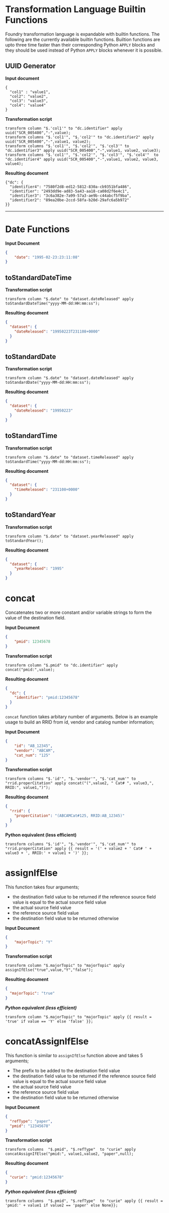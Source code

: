# Transformation Language Builtin Functions

Foundry transformation language is expandable with builtin functions. The following are the currently available builtin functions. Builtion functions are upto three time faster than their corresponding Python `APPLY` blocks and they should be used instead of Python `APPLY` blocks whenever it is possible.


## UUID Generator

**Input document**

    {
      "col1" : "value1",
      "col2": "value2",
      "col3": "value3",
      "col4": "value4"   
    }

**Transformation script**

    transform column "$.'col1'" to "dc.identifier" apply uuid("SCR_005400","-",value);
    transform columns "$.'col1'", "$.'col2'" to "dc.identifier2" apply uuid("SCR_005400","-",value1, value2);
    transform columns "$.'col1'", "$.'col2'", "$.'col3'" to "dc.identifier3" apply uuid("SCR_005400","-",value1, value2, value3);
    transform columns "$.'col1'", "$.'col2'", "$.'col3'", "$.'col4'"  to "dc.identifier4" apply uuid("SCR_005400","-",value1, value2, value3, value4);


**Resulting document**

    {"dc": {
      "identifier4": "7580f2d8-ed12-5812-830a-cb9351bfa486",
      "identifier": "2493dd9e-ad83-5a43-aa18-ca08d2f6e4c1",
      "identifier3": "3c6a382e-7a99-57a3-ae9b-c44abcf5f9ba",
      "identifier2": "89ea20be-2ccd-58fa-b20d-29afc6a5b972"
    }}


***
# Date Functions

**Input Document**
```json
{
    "date": "1995-02-23:23:11:08"
}
```
## toStandardDateTime

**Transformation script**
```
transform column "$.date" to "dataset.dateReleased" apply toStandardDateTime("yyyy-MM-dd:HH:mm:ss");
```

**Resulting document**
```json
{
  "dataset": {    
    "dateReleased": "19950223T231108+0000"
  }
}
```
## toStandardDate

**Transformation script**
```
transform column "$.date" to "dataset.dateReleased" apply toStandardDate("yyyy-MM-dd:HH:mm:ss");
```
**Resulting document**
```json
{
  "dataset": {
    "dateReleased": "19950223"
  }
}
```

## toStandardTime

**Transformation script**
```
transform column "$.date" to "dataset.timeReleased" apply toStandardTime("yyyy-MM-dd:HH:mm:ss");
```
**Resulting document**
```json
{
  "dataset": {
    "timeReleased": "231108+0000"
  }
}
```

## toStandardYear

**Transformation script**
```
transform column "$.date" to "dataset.yearReleased" apply toStandardYear();
```
**Resulting document**
```json
{
  "dataset": {
    "yearReleased": "1995"
  }
}
```
# concat
Concatenates two or more constant and/or variable strings to form the value of the destination field.

**Input Document**
```json
{
    "pmid": 12345678
}
```
**Transformation script**
```
transform column "$.pmid" to "dc.identifier" apply concat("pmid:",value);
```
**Resulting document**
```json
{
  "dc": {
    "identifier": "pmid:12345678"
  }
}
```
`concat` function takes arbitary number of arguments. Below is an example usage to build an RRID from id, vendor and catalog number information;

**Input Document**
```json
{
    "id": "AB_12345",
    "vendor": "ABCAM",
    "cat_num": "125"
}
```
**Transformation script**
```
transform columns "$.'id'", "$.'vendor'", "$.'cat_num'" to "rrid.properCitation" apply concat("(",value2, " Cat# ", value3,", RRID:", value1,")");
```

**Resulting document**
```json
{
  "rrid": {
    "properCitation": "(ABCAMCat#125, RRID:AB_12345)"
  }
}
```
**Python equivalent (less efficient)**
```
transform columns "$.'id'", "$.'vendor'", "$.'cat_num'" to "rrid.properCitation" apply {{ result = '(' + value2 + ' Cat# ' + value3 + ', RRID:' + value1 + ')' }};
```
# assignIfElse

This function takes four arguments; 
* the destination field value to be returned if the reference source field value is equal to the actual source field value
* the actual source field value
* the reference source field value
* the destination field value to be returned otherwise


**Input Document**
```json
{
    "majorTopic": "Y"
}
```
**Transformation script**
```
transform column "$.majorTopic" to "majorTopic" apply assignIfElse("true",value,"Y","false");
```
**Resulting document**
```json
{
  "majorTopic": "true"
}
```
***Python equivalent (less efficient)***
```
transform column "$.majorTopic" to "majorTopic" apply {{ result = 'true' if value == 'Y' else 'false' }};
```
# concatAssignIfElse

This function is similar to `assignIfElse` function above and takes 5 arguments;

* The prefix to be added to the destination field value
* the destination field value to be returned if the reference source field value is equal to the actual source field value
* the actual source field value
* the reference source field value
* the  destination field value to be returned otherwise

**Input Document**
```json
{
  "refType": "paper",
  "pmid": "12345678"
}
```
**Transformation script**
```
transform columns  "$.pmid", "$.refType"  to "curie" apply concatAssignIfElse("pmid:", value1,value2, "paper",null); 
```
**Resulting document**
```json
{
  "curie": "pmid:12345678"
}
```
***Python equivalent (less efficient)***
```
transform columns  "$.pmid", "$.refType"  to "curie" apply {{ result = 'pmid:' + value1 if value2 == 'paper' else None}};
```
